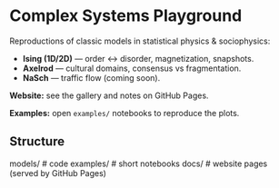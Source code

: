 # Complex Systems Playground

Reproductions of classic models in statistical physics & sociophysics:
- **Ising (1D/2D)** — order ↔ disorder, magnetization, snapshots.
- **Axelrod** — cultural domains, consensus vs fragmentation.
- **NaSch** — traffic flow (coming soon).

**Website:** see the gallery and notes on GitHub Pages.

**Examples:** open `examples/` notebooks to reproduce the plots.

## Structure
models/ # code
examples/ # short notebooks
docs/ # website pages (served by GitHub Pages)
